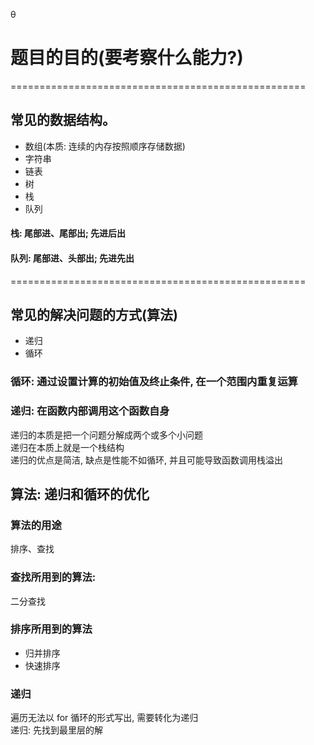 θ


# 题目的目的(要考察什么能力?)

===================================================


## 常见的数据结构。
- 数组(本质: 连续的内存按照顺序存储数据)  
- 字符串  
- 链表  
- 树  
- 栈  
- 队列  
 
#### 栈: 尾部进、尾部出; 先进后出 
#### 队列: 尾部进、头部出; 先进先出 


===================================================



## 常见的解决问题的方式(算法)  
- 递归  
- 循环  


### 循环: 通过设置计算的初始值及终止条件, 在一个范围内重复运算  


### 递归: 在函数内部调用这个函数自身  
递归的本质是把一个问题分解成两个或多个小问题  
递归在本质上就是一个栈结构  
递归的优点是简洁, 缺点是性能不如循环, 并且可能导致函数调用栈溢出  



## 算法: 递归和循环的优化  

  
### 算法的用途  
排序、查找  

### 查找所用到的算法:  
二分查找  

### 排序所用到的算法  
- 归并排序  
- 快速排序  


### 递归
遍历无法以 for 循环的形式写出, 需要转化为递归  
递归: 先找到最里层的解
